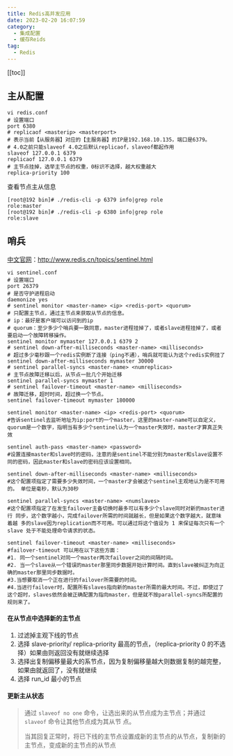 ```yaml
---
title: Redis高并发应用
date: 2023-02-20 16:07:59
category: 
  - 集成配置
  - 缓存Reids
tag: 
  - Redis
---
```


<!-- more -->

[[toc]]

## 主从配置

```shell
vi redis.conf
# 设置端口
port 6380
# replicaof <masterip> <masterport>
# 表示当前【从服务器】对应的【主服务器】的IP是192.168.10.135，端口是6379。
# 4.0之前只能slaveof 4.0之后默认replicaof，slaveof都起作用
slaveof 127.0.0.1 6379
replicaof 127.0.0.1 6379
# 主节点挂掉，选举主节点的权重，0标识不选择，越大权重越大
replica-priority 100
```

查看节点主从信息

```shell
[root@192 bin]# ./redis-cli -p 6379 info|grep role
role:master
[root@192 bin]# ./redis-cli -p 6380 info|grep role
role:slave
```

## 哨兵

[中文官网](http://www.redis.cn/topics/sentinel.html)：http://www.redis.cn/topics/sentinel.html

```shell
vi sentinel.conf
# 设置端口
port 26379
# 是否守护进程启动
daemonize yes
# sentinel monitor <master-name> <ip> <redis-port> <quorum>
# 只配置主节点，通过主节点来获取从节点的信息。
# ip：最好是客户端可以访问到的ip
# quorum：至少多少个哨兵要一致同意，master进程挂掉了，或者slave进程挂掉了，或者要启动一个故障转移操作。
sentinel monitor mymaster 127.0.0.1 6379 2
# sentinel down-after-milliseconds <master-name> <milliseconds>
# 超过多少毫秒跟一个redis实例断了连接（ping不通），哨兵就可能认为这个redis实例挂了
sentinel down-after-milliseconds mymaster 30000
# sentinel parallel-syncs <master-name> <numreplicas>
# 主节点故障迁移以后，从节点一批几个开始迁移
sentinel parallel-syncs mymaster 1
# sentinel failover-timeout <master-name> <milliseconds>
# 故障迁移，超时时间，超过换一个节点。
sentinel failover-timeout mymaster 180000
```

```shell
sentinel monitor <master-name> <ip> <redis-port> <quorum>
#告诉sentinel去监听地址为ip:port的一个master，这里的master-name可以自定义，quorum是一个数字，指明当有多少个sentinel认为一个master失效时，master才算真正失效

sentinel auth-pass <master-name> <password>
#设置连接master和slave时的密码，注意的是sentinel不能分别为master和slave设置不同的密码，因此master和slave的密码应该设置相同。

sentinel down-after-milliseconds <master-name> <milliseconds>
#这个配置项指定了需要多少失效时间，一个master才会被这个sentinel主观地认为是不可用的。 单位是毫秒，默认为30秒

sentinel parallel-syncs <master-name> <numslaves> 
#这个配置项指定了在发生failover主备切换时最多可以有多少个slave同时对新的master进行 同步，这个数字越小，完成failover所需的时间就越长，但是如果这个数字越大，就意味着越 多的slave因为replication而不可用。可以通过将这个值设为 1 来保证每次只有一个slave 处于不能处理命令请求的状态。

sentinel failover-timeout <master-name> <milliseconds>
#failover-timeout 可以用在以下这些方面：    
#1. 同一个sentinel对同一个master两次failover之间的间隔时间。  
#2. 当一个slave从一个错误的master那里同步数据开始计算时间。直到slave被纠正为向正确的master那里同步数据时。   
#3.当想要取消一个正在进行的failover所需要的时间。   
#4.当进行failover时，配置所有slaves指向新的master所需的最大时间。不过，即使过了这个超时，slaves依然会被正确配置为指向master，但是就不按parallel-syncs所配置的规则来了。
```

#### 在从节点中选择新的主节点

1. 过滤掉主观下线的节点
2. 选择 slave-priority/ replica-priority 最高的节点，（replica-priority 0 的不选择）如果由则返回没有就继续选择
3. 选择出复制偏移量最大的系节点，因为复制偏移量越大则数据复制的越完整，如果由就返回了，没有就继续
4. 选择 run_id 最小的节点

#### 更新主从状态

> 通过 `slaveof no one` 命令，让选出来的从节点成为主节点；并通过 `slaveof` 命令让其他节点成为其从节 点。
>
> 当其回复正常时，将已下线的主节点设置成新的主节点的从节点，复制新的主节点，变成新的主节点的从节点
